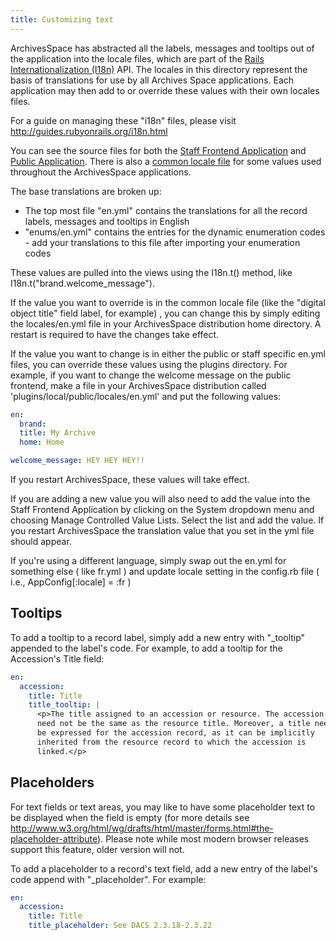 ```yaml
---
title: Customizing text
---
```


ArchivesSpace has abstracted all the labels, messages and tooltips out of the
application into the locale files, which are part of the
[Rails Internationalization (I18n)](http://guides.rubyonrails.org/i18n.html) API.
The locales in this directory represent the
basis of translations for use by all Archives Space applications. Each
application may then add to or override these values with their own locales files.

For a guide on managing these "i18n" files, please visit http://guides.rubyonrails.org/i18n.html

You can see the source files for both the [Staff Frontend Application](https://github.com/archivesspace/archivesspace/tree/master/frontend/config/locales) and
[Public Application](https://github.com/archivesspace/archivesspace/tree/master/public/config/locales). There is also a [common locale file](https://github.com/archivesspace/archivesspace/blob/master/common/locales/en.yml) for some values used throughout the ArchivesSpace applications.

The base translations are broken up:

- The top most file "en.yml" contains the translations for all the record labels, messages and tooltips in English
- "enums/en.yml" contains the entries for the dynamic enumeration codes - add your translations to this file after importing your enumeration codes

These values are pulled into the views using the I18n.t() method, like I18n.t("brand.welcome_message").

If the value you want to override is in the common locale file (like the "digital object title" field label, for example) , you can change this by simply editing the locales/en.yml file in your ArchivesSpace distribution home directory. A restart is required to have the changes take effect.

If the value you want to change is in either the public or staff specific en.yml files, you can override these values using the plugins directory. For example, if you want to change the welcome message on the public frontend, make a file in your ArchivesSpace distribution called 'plugins/local/public/locales/en.yml' and put the following values:

```yaml
en:
  brand:
  title: My Archive
  home: Home

welcome_message: HEY HEY HEY!!
```

If you restart ArchivesSpace, these values will take effect.

If you are adding a new value you will also need to add the value into the Staff Frontend Application by clicking on the System dropdown menu and choosing Manage Controlled Value Lists. Select the list and add the value. If you restart ArchivesSpace the translation value that you set in the yml file should appear.

If you're using a different language, simply swap out the en.yml for something else ( like fr.yml ) and update locale setting in the config.rb file ( i.e., AppConfig[:locale] = :fr )

## Tooltips

To add a tooltip to a record label, simply add a new entry with "\_tooltip"
appended to the label's code. For example, to add a tooltip for the Accession's
Title field:

```yaml
en:
  accession:
    title: Title
    title_tooltip: |
      <p>The title assigned to an accession or resource. The accession title
      need not be the same as the resource title. Moreover, a title need not
      be expressed for the accession record, as it can be implicitly
      inherited from the resource record to which the accession is
      linked.</p>
```

## Placeholders

For text fields or text areas, you may like to have some placeholder text to be
displayed when the field is empty (for more details see
http://www.w3.org/html/wg/drafts/html/master/forms.html#the-placeholder-attribute).
Please note while most modern browser releases support this feature,
older version will not.

To add a placeholder to a record's text field, add a new entry of the label's
code append with "\_placeholder". For example:

```yaml
en:
  accession:
    title: Title
    title_placeholder: See DACS 2.3.18-2.3.22
```
